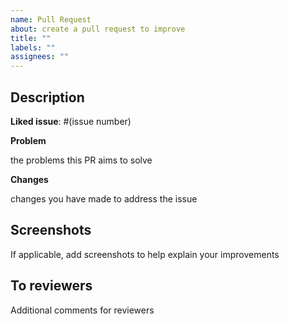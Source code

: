 ```yaml
---
name: Pull Request
about: create a pull request to improve
title: ""
labels: ""
assignees: ""
---
```


## Description
**Liked issue**: #(issue number) 

**Problem**

the problems this PR aims to solve

**Changes**

changes you have made to address the issue

## Screenshots
If applicable, add screenshots to help explain your improvements

## To reviewers
Additional comments for reviewers
